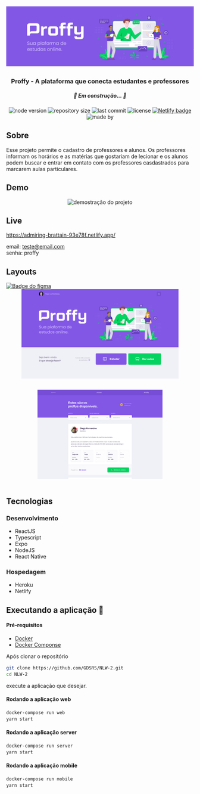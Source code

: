 <h1 align="center">
  <img alt="NextLevelWeek#2" src="./assets/app-logo.png">
</h1>

<h3 align="center">Proffy - A plataforma que conecta estudantes e professores</h3>

<h5 align="center">🚧 Em construção... 🚧</h5>

<p align="center">
  <img alt="node version" src="https://img.shields.io/static/v1?label=node&message=12.18.3&color=79dd2c&style=for-the-badge"/>
  
  <img alt="repository size" src="https://img.shields.io/github/repo-size/GDSRS/NLW-2?color=79dd2c&style=for-the-badge"/>

  <img alt="last commit" src="https://img.shields.io/github/last-commit/GDSRS/NLW-2?color=79dd2c&style=for-the-badge"/>

  <img alt="license" src="https://img.shields.io/static/v1?label=license&message=MIT&color=79dd2c&style=for-the-badge"/>

  <a href='https://app.netlify.com/sites/admiring-brattain-93e78f/deploys'>
  <img alt="Netlify badge" src="https://api.netlify.com/api/v1/badges/38fddfb8-7928-477e-8e1a-988f1b7dcc94/deploy-status"/></a>

  <br/>

  <img alt="made by" src="https://img.shields.io/static/v1?label=made%20by&message=Guilherme%20Sant'Ana&color=8257e5&style=for-the-badge"/>
</p>

## Sobre
Esse projeto permite o cadastro de professores e alunos. Os professores  informam os horários e as matérias que gostariam de lecionar e os alunos podem buscar e entrar em contato com os professores casdastrados para marcarem aulas particulares.

## Demo
<div align='center'>
  <img
    src='./assets/proffy01.gif' alt='demostração do projeto'
  />
</div>

## Live
https://admiring-brattain-93e78f.netlify.app/

email: teste@email.com  
senha: proffy

## Layouts 

<a href='https://www.figma.com/file/Q7gzokRc3MQ1k1y39SFQPb/Proffy-Web-2.0-Copy?node-id=160%3A2761'>
  <img alt="Badge do figma" src="https://img.shields.io/static/v1?label=Figma&message=Acessar%20Layout&color=79dd2c&style=for-the-badge&logo=Figma"/>
</a>  
<br/>

<div style="display: flex;flex-direction:column;justify-content: space-between;align-items: center;">
  <img 
    src='./assets/Home.png'
    alt='home page'
    style='width: auto; height: 15rem; margin-bottom: 1rem'
  />

  <img 
    src='./assets/Listagem.png'
    alt='home page'
    style='width: auto; height: 15rem;'
  />

</div>

## Tecnologias  

### Desenvolvimento
<ul>
  <li>ReactJS</li>
  <li>Typescript</li>
  <li>Expo</li>
  <li>NodeJS</li>
  <li>React Native</li>
</ul>

### Hospedagem
<ul>
  <li>Heroku</li>
  <li>Netlify</li>
</ul>

## Executando a aplicação :rocket:

#### Pré-requisitos
<ul>
  <li><a href="https://docs.docker.com/engine/install/">Docker</a></li>
  <li><a href="https://docs.docker.com/compose/install/">Docker Componse</a></li>
</ul>

Após clonar o repositório 
```bash
git clone https://github.com/GDSRS/NLW-2.git
cd NLW-2
```
execute a aplicação que desejar.

#### Rodando a aplicação web
```bash
docker-compose run web
yarn start
```

#### Rodando a aplicação server
```bash
docker-compose run server
yarn start
```

#### Rodando a aplicação mobile
```bash
docker-compose run mobile
yarn start
```